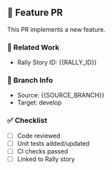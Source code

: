 ## 🚀 Feature PR

This PR implements a new feature.

### 📌 Related Work
- Rally Story ID: {{RALLY_ID}}

### 🔄 Branch Info
- Source: {{SOURCE_BRANCH}}
- Target: develop

### ✅ Checklist
- [ ] Code reviewed
- [ ] Unit tests added/updated
- [ ] CI checks passed
- [ ] Linked to Rally story